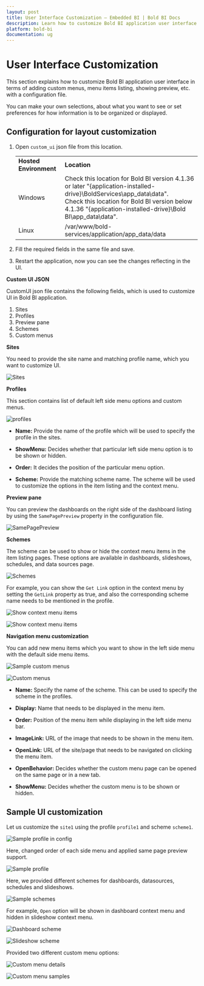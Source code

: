 ```yaml
---
layout: post
title: User Interface Customization – Embedded BI | Bold BI Docs
description: Learn how to customize Bold BI application user interface in terms of adding custom menus, menu items listing, showing preview, etc. with a configuration file.
platform: bold-bi
documentation: ug
---
```


# User Interface Customization

This section explains how to customize Bold BI application user interface in terms of adding custom menus, menu items listing, showing preview, etc. with a configuration file.

You can make your own selections, about what you want to see or set preferences for how information is to be organized or displayed.

## Configuration for layout customization

1. Open `custom_ui` json file from this location. 

    <table>
        <tr>
            <td>
                <span style="font-weight:bold">Hosted Environment</span>
            </td>
            <td>
                <span style="font-weight:bold">Location</span>
            </td>
        </tr>
        <tr>
            <td>
            Windows
            </td>
            <td>
                Check this location for Bold BI version 4.1.36 or later "{application-installed-drive}\BoldServices\app_data\data".<br/>
                Check this location for Bold BI version below 4.1.36 "{application-installed-drive}\Bold BI\app_data\data".<br/>
            </td>
        </tr>
        <tr>
            <td>
                Linux
            </td>
            <td>
                /var/www/bold-services/application/app_data/data
            </td>
        </tr>
    </table>

2. Fill the required fields in the same file and save.

3. Restart the application, now you can see the changes reflecting in the UI.

**Custom UI JSON**

CustomUI json file contains the following fields, which is used to customize UI in Bold BI application.

1. Sites
2. Profiles
3. Preview pane
4. Schemes
5. Custom menus

**Sites**

You need to provide the site name and matching profile name, which you want to customize UI.

![Sites](/static/assets/embedded/user-interface-customization/images/sites-example.png#width=40%)

**Profiles**

This section contains list of default left side menu options and custom menus.

![profiles](/static/assets/embedded/user-interface-customization/images/profiles-example.png#width=40%)

* **Name:** Provide the name of the profile which will be used to specify the profile in the sites.

* **ShowMenu:** Decides whether that particular left side menu option is to be shown or hidden.

* **Order:** It decides the position of the particular menu option.

* **Scheme:** Provide the matching scheme name. The scheme will be used to customize the options in the item listing and the context menu.

**Preview pane**

You can preview the dashboards on the right side of the dashboard listing by using the `SamePagePreview` property in the configuration file.

![SamePagePreview](/static/assets/embedded/user-interface-customization/images/samepage-preview.png)

**Schemes**

The scheme can be used to show or hide the context menu items in the item listing pages. These options are available in dashboards, slideshows, schedules, and data sources page.

![Schemes](/static/assets/embedded/user-interface-customization/images/schemes.png#width=30%)

For example, you can show the `Get Link` option in the context menu by setting the `GetLink` property as true, and also the corresponding scheme name needs to be mentioned in the profile.

![Show context menu items](/static/assets/embedded/user-interface-customization/images/context-menu-show.png#width=30%)

![Show context menu items](/static/assets/embedded/user-interface-customization/images/context-menu.png#width=35%)

**Navigation menu customization**

You can add new menu items which you want to show in the left side menu with the default side menu items.

![Sample custom menus](/static/assets/embedded/user-interface-customization/images/custom-menu-example1.png)

![Custom menus](/static/assets/embedded/user-interface-customization/images/custom-menu.png#width=40%)

* **Name:** Specify the name of the scheme. This can be used to specify the scheme in the profiles.

* **Display:** Name that needs to be displayed in the menu item.

* **Order:** Position of the menu item while displaying in the left side menu bar.

* **ImageLink:** URL of the image that needs to be shown in the menu item.

* **OpenLink:** URL of the site/page that needs to be navigated on clicking the menu item.

* **OpenBehavior:** Decides whether the custom menu page can be opened on the same page or in a new tab.

* **ShowMenu:** Decides whether the custom menu is to be shown or hidden.

## Sample UI customization

Let us customize the `site1` using the profile `profile1` and scheme `scheme1`.

![Sample profile in config](/static/assets/embedded/user-interface-customization/images/sample-example1.png#width=35%)

Here, changed order of each side menu and applied same page preview support.

![Sample profile](/static/assets/embedded/user-interface-customization/images/sample-example2.png)

Here, we provided different schemes for dashboards, datasources, schedules and slideshows.

![Sample schemes](/static/assets/embedded/user-interface-customization/images/sample-example3.png#width=35%)

For example, `Open` option will be shown in dashboard context menu and hidden in slideshow context menu.

![Dashboard scheme](/static/assets/embedded/user-interface-customization/images/dashboard-scheme.png#width=35%)

![Slideshow scheme](/static/assets/embedded/user-interface-customization/images/slideshow-scheme.png)

Provided two different custom menu options:

![Custom menu details](/static/assets/embedded/user-interface-customization/images/custom-menu-example2.png)

![Custom menu samples](/static/assets/embedded/user-interface-customization/images/custom-menu-samples.png#width=40%)